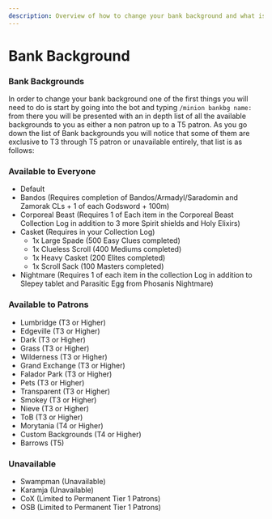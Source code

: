 ```yaml
---
description: Overview of how to change your bank background and what is required to do so.
---
```


# Bank Background

### Bank Backgrounds

In order to change your bank background one of the first things you will need to do is start by going into the bot and typing `/minion bankbg name:` from there you will be presented with an in depth list of all the available backgrounds to you as either a non patron up to a T5 patron.  As you go down the list of Bank backgrounds you will notice that some of them are exclusive to T3 through T5 patron or unavailable entirely, that list is as follows:

### Available to Everyone

* Default&#x20;
* Bandos (Requires completion of Bandos/Armadyl/Saradomin and Zamorak CLs + 1 of each Godsword + 100m)
* Corporeal Beast (Requires 1 of Each item in the Corporeal Beast Collection Log in addition to 3 more Spirit shields and Holy Elixirs)
* Casket (Requires in your Collection Log)
  * 1x Large Spade (500 Easy Clues completed)
  * 1x Clueless Scroll (400 Mediums completed)
  * 1x Heavy Casket (200 Elites completed)
  * 1x Scroll Sack (100 Masters completed)
* Nightmare (Requires 1 of each item in the collection Log in addition to Slepey tablet and Parasitic Egg from Phosanis Nightmare)

### Available to Patrons

* Lumbridge (T3 or Higher)
* Edgeville (T3 or Higher)
* Dark (T3 or Higher)
* Grass (T3 or Higher)
* Wilderness (T3 or Higher)
* Grand Exchange (T3 or Higher)
* Falador Park (T3 or Higher)
* Pets (T3 or Higher)
* Transparent (T3 or Higher)
* Smokey (T3 or Higher)
* Nieve (T3 or Higher)
* ToB (T3 or Higher)
* Morytania (T4 or Higher)
* Custom Backgrounds (T4 or Higher)
* Barrows (T5)

### Unavailable&#x20;

* Swampman (Unavailable)
* Karamja (Unavailable)
* CoX (Limited to Permanent Tier 1 Patrons)
* OSB (Limited to Permanent Tier 1 Patrons)

